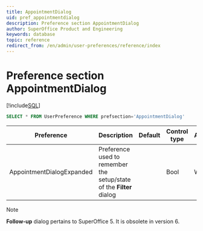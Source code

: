 ```yaml
---
title: AppointmentDialog
uid: pref_appointmentdialog
description: Preference section AppointmentDialog
author: SuperOffice Product and Engineering
keywords: database
topic: reference
redirect_from: /en/admin/user-preferences/reference/index
---
```


# Preference section AppointmentDialog

[!include[SQL](./includes/to-view-pref.md)]

```SQL
SELECT * FROM UserPreference WHERE prefsection='AppointmentDialog'
```

| Preference | Description | Default | Control type | Access |
|---|---|---|---|---|
| AppointmentDialogExpanded | Preference used to remember the setup/state of the **Filter** dialog | | Bool | Wizard |

> [!NOTE]
> **Follow-up** dialog pertains to SuperOffice 5. It is obsolete in version 6.
